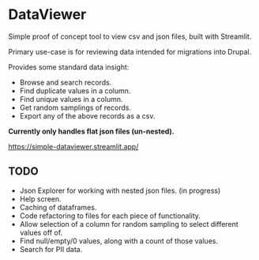 # DataViewer

Simple proof of concept tool to view csv and json files, built with Streamlit.

Primary use-case is for reviewing data intended for migrations into Drupal.

Provides some standard data insight:
- Browse and search records.
- Find duplicate values in a column.
- Find unique values in a column.
- Get random samplings of records.
- Export any of the above records as a csv.

**Currently only handles flat json files (un-nested).**

https://simple-dataviewer.streamlit.app/

## TODO

- Json Explorer for working with nested json files. (in progress)
- Help screen.
- Caching of dataframes.
- Code refactoring to files for each piece of functionality.
- Allow selection of a column for random sampling to select different values off of.
- Find null/empty/0 values, along with a count of those values.
- Search for PII data.